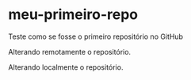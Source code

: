 # meu-primeiro-repo
Teste como se fosse o primeiro repositório no GitHub

Alterando remotamente o repositório.

Alterando localmente o repositório.